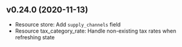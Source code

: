 ## v0.24.0 (2020-11-13)

 - Resource store: Add `supply_channels` field
 - Resource tax_category_rate: Handle non-existing tax rates when refreshing state
